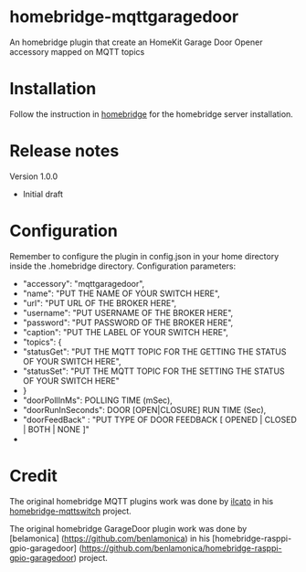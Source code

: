 # homebridge-mqttgaragedoor
An homebridge plugin that create an HomeKit Garage Door Opener accessory mapped on MQTT topics

# Installation
Follow the instruction in [homebridge](https://www.npmjs.com/package/homebridge) for the homebridge server installation.
    
# Release notes
Version 1.0.0
+ Initial draft

# Configuration
Remember to configure the plugin in config.json in your home directory inside the .homebridge directory. Configuration parameters:
+ "accessory": "mqttgaragedoor",
+ "name": "PUT THE NAME OF YOUR SWITCH HERE",
+ "url": "PUT URL OF THE BROKER HERE",
+ "username": "PUT USERNAME OF THE BROKER HERE",
+ "password": "PUT PASSWORD OF THE BROKER HERE",
+ "caption": "PUT THE LABEL OF YOUR SWITCH HERE",
+ "topics": {
+ 	"statusGet": 	"PUT THE MQTT TOPIC FOR THE GETTING THE STATUS OF YOUR SWITCH HERE",
+ 	"statusSet": 	"PUT THE MQTT TOPIC FOR THE SETTING THE STATUS OF YOUR SWITCH HERE"
+	}
+ "doorPollInMs": POLLING TIME (mSec),
+ "doorRunInSeconds": DOOR [OPEN|CLOSURE] RUN TIME (Sec),
+ "doorFeedBack" : "PUT TYPE OF DOOR FEEDBACK [ OPENED | CLOSED | BOTH | NONE ]"
+
# Credit

The original homebridge MQTT plugins work was done by [ilcato](https://github.com/ilcato) in his [homebridge-mqttswitch](https://github.com/ilcato/homebridge-mqttswitch) project.

The original homebridge GarageDoor plugin work was done by [belamonica] (https://github.com/benlamonica) in his [homebridge-rasppi-gpio-garagedoor] (https://github.com/benlamonica/homebridge-rasppi-gpio-garagedoor) project.



